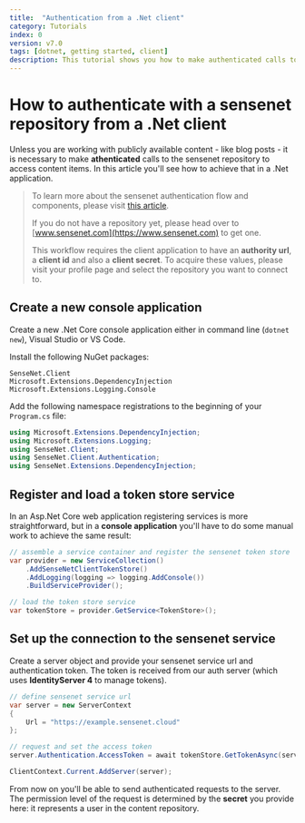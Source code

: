 ```yaml
---
title:  "Authentication from a .Net client"
category: Tutorials
index: 0
version: v7.0
tags: [dotnet, getting started, client]
description: This tutorial shows you how to make authenticated calls to sensenet using the .Net client API.
---
```


# How to authenticate with a sensenet repository from a .Net client
Unless you are working with publicly available content - like blog posts - it is necessary to make **athenticated** calls to the sensenet repository to access content items. In this article you'll see how to achieve that in a .Net application.

> To learn more about the sensenet authentication flow and components, please visit [this article](/concepts/basics/06-authentication).
>
> If you do not have a repository yet, please head over to [www.sensenet.com](https://www.sensenet.com) to get one.
>
> This workflow requires the client application to have an **authority url**, a **client id** and also a **client secret**. To acquire these values, please visit your profile page and select the repository you want to connect to.

## Create a new console application
Create a new .Net Core console application either in command line (`dotnet new`), Visual Studio or VS Code.

Install the following NuGet packages:

```
SenseNet.Client
Microsoft.Extensions.DependencyInjection
Microsoft.Extensions.Logging.Console
```

Add the following namespace registrations to the beginning of your `Program.cs` file:

```csharp
using Microsoft.Extensions.DependencyInjection;
using Microsoft.Extensions.Logging;
using SenseNet.Client;
using SenseNet.Client.Authentication;
using SenseNet.Extensions.DependencyInjection;
```

## Register and load a token store service
In an Asp.Net Core web application registering services is more straightforward, but in a **console application** you'll have to do some manual work to achieve the same result:

```csharp
// assemble a service container and register the sensenet token store
var provider = new ServiceCollection()
    .AddSenseNetClientTokenStore()
    .AddLogging(logging => logging.AddConsole())
    .BuildServiceProvider();

// load the token store service
var tokenStore = provider.GetService<TokenStore>();
```

## Set up the connection to the sensenet service
Create a server object and provide your sensenet service url and authentication token. The token is received from our auth server (which uses **IdentityServer 4** to manage tokens).

```csharp
// define sensenet service url
var server = new ServerContext
{
    Url = "https://example.sensenet.cloud"
};

// request and set the access token
server.Authentication.AccessToken = await tokenStore.GetTokenAsync(server, "clientid", "secret");

ClientContext.Current.AddServer(server);
```

From now on you'll be able to send authenticated requests to the server. The permission level of the request is determined by the **secret** you provide here: it represents a user in the content repository.
